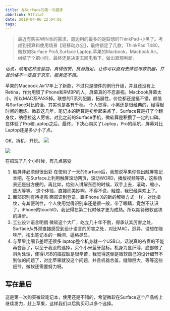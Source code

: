 ```yaml
---
title: 与Surface的第一次握手
abbrlink: 917a1a2
date: 2018-04-06 22:04:01
tags:
---
```

> 最近有购买WIN本的需求，周边用的最多的是联想的ThinkPad-小黑了。考虑到预算和使用场景【轻移动办公】，最终锁定了几款，ThinkPad T480，微软的Surface Pro5,Surface Laptop,苹果的Macbook，Macbook Air。
纠结了个把小时，最终还是决定去顺电看下，做出直观判断。



_话说，顺电这种直营店，真得很赞，货源挺足，让你可以直观去体验每款机器，并且价格不一定高于京东，服务还不错。_

苹果的Macbook Air17年上了新款，不过只是硬件的例行升级，并且还没有上Retina，作为用惯了iPhone和RMBP的人，屏幕真的不忍直视。Macbook屏幕太小，所以MAC系PASS掉。联想的T系列配置，拓展性，价位都还是挺不错，颜值与Surface对比的话，其实也是各有千秋。
个人觉得，小黑还是很经典的，经得起时间的磨炼。微软这几年，笔记本的确算是初步起来点了，Surface算是打了个翻身仗，纳德拉这人厉害。对比之前的Surface手机，微软算是积攒了一定的口碑。在体验了Pro和Laptop之后，最终，下决心购买了Laptop，Pro的续航，屏幕对比Laptop还是多少小了点。

OK，拆机，开玩。
![](http://or0g12e5e.bkt.clouddn.com/blog/2018-04-06-IMG_6391-1.jpg)

![](http://or0g12e5e.bkt.clouddn.com/blog/2018-04-06-IMG_6384.jpg)

在把玩了几个小时候，有几点感受

1. 触屏非必须但很出彩
   在使用了一天的Surface后，我想说苹果你快出触屏笔记本吧，在Surface上利用触屏滚动网页，滚动WORD，播放视频等等，这些场景还是挺方便的。再比如，给别人讲解东西的时候，双手上去，滚动，缩小，放大等等。
   这个体验，直接而美妙啊。不得不说，触控，我已经喜欢上了。
2. 面部识别有待提高
   面部识别登录，跟iPhone X的新的解锁方式一样，对比指纹，有其便利性，个人使用觉得识别率还是很一般，带了眼睛，竟然不认识了，iPhone的touchID，我记得在第二代时候才更为成熟。所以期待微软这块的进步。   
3. 工业设计语言明朗
   微软这个大厂，屹立几十年不倒，得承认其厉害之处，Surface从外观直接感受到设计语言的厉害之处，对比MAC，迥异。设想在咖啡厅，掏出笔记本的一瞬间，逼格尽显。
4. 与苹果比细节差距还很多
   laptop整个机身就一个USB口，话说真的吝啬的不能再吝啬了，以至于我没的选择，买个小米蓝牙鼠标。机身为显纤薄，底部做了斜角处理，使得USB的插拔缺是很辛苦，我觉得这倒是微软自己的设计细节不到位的问题了，对比苹果就没这个问题，并且机器合盖，缝隙巨大，等等这些细节，微软还需要努力呀。
   
## 写在最后
这是第一次购买微软笔记本，使用还是不错的，希望微软在Surface这个产品线上继续发力，赶上苹果，这样我们以后购买可以多个选择。

